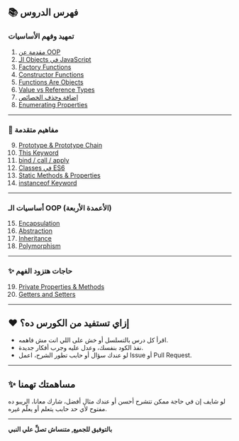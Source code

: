 ## 📚 فهرس الدروس

###  تمهيد وفهم الأساسيات
1. [مقدمة عن OOP](01-intro.md)  
2. [الـ Objects في JavaScript](02-objects.md)  
3. [Factory Functions](03-factory-functions.md)  
4. [Constructor Functions](04-constructors.md)  
5. [Functions Are Objects](05-functions-are-objects.md)  
6. [Value vs Reference Types](06-value-vs-reference.md)  
7. [إضافة وحذف الخصائص](07-adding-removing-properties.md)  
8. [Enumerating Properties](08-enumerating-properties.md)  

---

### 🧱 مفاهيم متقدمة
9. [Prototype & Prototype Chain](09-prototype.md)  
10. [This Keyword](10-this-keyword.md)  
11. [bind / call / apply](11-bind-call-apply.md)  
12. [Classes في ES6](12-classes.md)  
13. [Static Methods & Properties](13-static.md)  
14. [instanceof Keyword](14-instanceof.md)  

---

###  أساسيات الـ OOP (الأعمدة الأربعة)
15. [Encapsulation](15-encapsulation.md)  
16. [Abstraction](16-abstraction.md)  
17. [Inheritance](17-inheritance.md)  
18. [Polymorphism](18-polymorphism.md)  

---

### ✨ حاجات هتزود الفهم
19. [Private Properties & Methods](19-private-properties.md)  
20. [Getters and Setters](20-getters-setters.md)  

---

## ❤️ إزاي تستفيد من الكورس ده؟
- اقرأ كل درس بالتسلسل أو خش على اللي انت مش فاهمه.
- نفذ الكود بنفسك، وعدل عليه وجرب أفكار جديدة.
- لو عندك سؤال أو حابب تطور الشرح، اعمل Issue أو Pull Request.

---

## ✨ مساهمتك تهمنا
لو شايف إن في حاجة ممكن تتشرح أحسن أو عندك مثال أفضل، شارك معانا، الريبو ده مفتوح لأي حد حابب يتعلم أو يعلّم غيره.

---

**بالتوفيق  للجميع, متنساش تصلِّ علي النبي**
